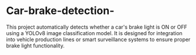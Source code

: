 # Car-brake-detection-
This project automatically detects whether a car's brake light is ON or OFF using a YOLOv8 image classification model. It is designed for integration into vehicle production lines or smart surveillance systems to ensure proper brake light functionality.
